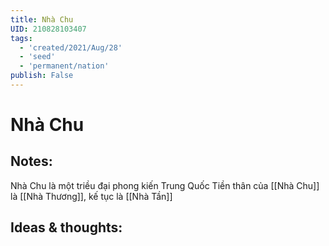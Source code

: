 ```yaml
---
title: Nhà Chu
UID: 210828103407
tags:
  - 'created/2021/Aug/28'
  - 'seed'
  - 'permanent/nation'
publish: False
---
```

# Nhà Chu

## Notes:
Nhà Chu là một triều đại phong kiến Trung Quốc
Tiền thân của [[Nhà Chu]] là [[Nhà Thương]], kế tục là [[Nhà Tần]]

## Ideas & thoughts:
